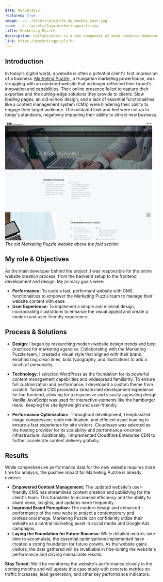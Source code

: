 ```yaml
---
date: 08/10/2023
featured: true
image: ../../assets/projects_mp_mockup_main.jpg
icon: ../../assets/logo_marketingpuzzle.svg
title: Marketing Puzzle
description: Collaboration is a key component of many creative endeavors, and music production is no exception.
link: https://marketingpuzzle.hu
---
```


## Introduction

  In today's digital world, a website is often a potential client's first impression of a business. <a href="https://marketingpuzzle.hu/" target="_blank">Marketing Puzzle</a>
  , a
Hungarian marketing powerhouse, was struggling with an outdated website that no longer reflected their brand's
innovation and capabilities. Their online presence failed to capture their expertise and the cutting-edge solutions they
provide to clients. Slow loading pages, an old-school design, and a lack of essential functionalities like a content
management system (CMS) were hindering their ability to engage their target audience. The outdated look and feel were
not up to today's standards, negatively impacting their ability to attract new business.

![Mockup of the website home page](../../assets/mp_old_website_screenshot.jpg "Marketing Puzzle old website screenshot")
*The old Marketing Puzzle website above the fold section*

## My role & Objectives

As the main developer behind the project, I was responsible for the entire website creation process, from the backend
setup to the frontend development and design. My primary goals were:

* **Performance:** To code a fast, performant website with CMS functionalities to empower the Marketing Puzzle team to
  manage their website content with ease
* **User Experience:** To implement a simple and minimal design, incorporating illustrations to enhance the visual
  appeal
  and create a modern and user-friendly experience.

## Process & Solutions

* **Design**:  I began by researching modern website design trends and best practices for marketing agencies.
  Collaborating with the Marketing Puzzle team, I created a visual style that aligned with their brand, emphasizing
  clean lines, bold typography, and illustrations to add a touch of personality.
* **Technology**: I selected WordPress as the foundation for its powerful content management capabilities and widespread
  familiarity. To ensure full customization and performance, I developed a custom theme from scratch. Tailwind CSS
  provided a streamlined development experience for the frontend, allowing for a responsive and visually appealing
  design. Vanilla JavaScript was used for interactive elements like the hamburger menu, keeping the site lightweight and
  user-friendly.

* **Performance Optimization:**: Throughout development, I emphasized image compression, code minification, and
  efficient asset loading to ensure a fast experience for site visitors. Cloudways was selected as the hosting provider
  for its scalability and performance-oriented infrastructure. Additionally, I implemented Cloudflare Enterprise CDN to
  further accelerate content delivery globally.

## Results

While comprehensive performance data for the new website requires more time for analysis, the positive impact for
Marketing Puzzle is already evident:

* **Empowered Content Management:** The updated website's user-friendly CMS has streamlined content creation and
  publishing for the client's team. This translates to increased efficiency and the ability to share news, insights, and
  updates more frequently.
* **Improved Brand Perception:** The modern design and enhanced performance of the new website project a contemporary
  and professional image. Marketing Puzzle can confidently utilize their website as a central marketing asset in social
  media and Google Ads campaigns.
* **Laying the Foundation for Future Success:** While detailed metrics take time to accumulate, the essential
  optimizations implemented have created a strong foundation for future growth. As the website gains visitors, the data
  gathered will be invaluable in fine-tuning the website's performance and driving measurable results.

**Stay Tuned:** We'll be monitoring the website's performance closely in the coming months and will update this case
study with concrete metrics on traffic increases, lead generation, and other key performance indicators.
